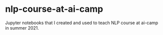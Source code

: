 # nlp-course-at-ai-camp

Jupyter notebooks that I created and used to teach NLP course at ai-camp in summer 2021. 
